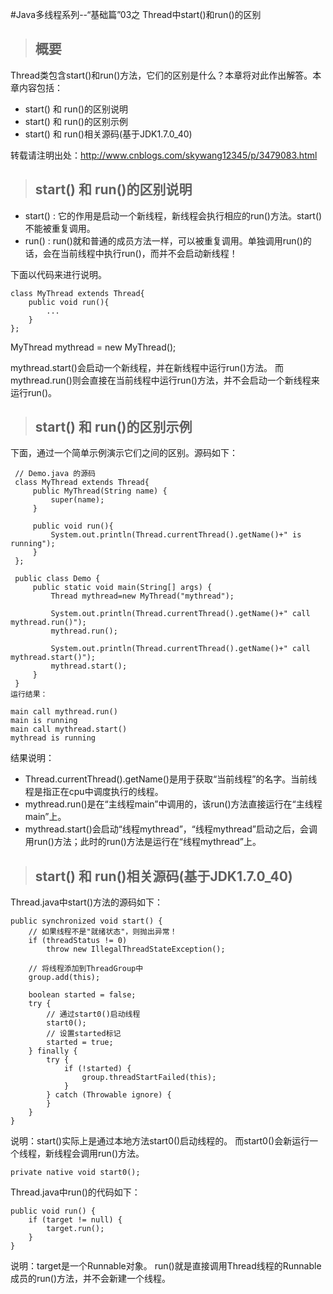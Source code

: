 #Java多线程系列--“基础篇”03之 Thread中start()和run()的区别
 

>## 概要
Thread类包含start()和run()方法，它们的区别是什么？本章将对此作出解答。本章内容包括：
-   start() 和 run()的区别说明
-   start() 和 run()的区别示例
-   start() 和 run()相关源码(基于JDK1.7.0_40)

转载请注明出处：http://www.cnblogs.com/skywang12345/p/3479083.html

 

>## start() 和 run()的区别说明
-   start() : 它的作用是启动一个新线程，新线程会执行相应的run()方法。start()不能被重复调用。
-   run()   : run()就和普通的成员方法一样，可以被重复调用。单独调用run()的话，会在当前线程中执行run()，而并不会启动新线程！



下面以代码来进行说明。
```
class MyThread extends Thread{  
    public void run(){
        ...
    } 
};
```
MyThread mythread = new MyThread();    

mythread.start()会启动一个新线程，并在新线程中运行run()方法。
而mythread.run()则会直接在当前线程中运行run()方法，并不会启动一个新线程来运行run()。

 

>## start() 和 run()的区别示例
下面，通过一个简单示例演示它们之间的区别。源码如下：

```
 // Demo.java 的源码
 class MyThread extends Thread{  
     public MyThread(String name) {
         super(name);
     }
 
     public void run(){
         System.out.println(Thread.currentThread().getName()+" is running");
     } 
 }; 
 
 public class Demo {  
     public static void main(String[] args) {  
         Thread mythread=new MyThread("mythread");
 
         System.out.println(Thread.currentThread().getName()+" call mythread.run()");
         mythread.run();
 
         System.out.println(Thread.currentThread().getName()+" call mythread.start()");
         mythread.start();
     }  
 }
运行结果：

main call mythread.run()
main is running
main call mythread.start()
mythread is running
```
结果说明：
-   Thread.currentThread().getName()是用于获取“当前线程”的名字。当前线程是指正在cpu中调度执行的线程。
-   mythread.run()是在“主线程main”中调用的，该run()方法直接运行在“主线程main”上。
-   mythread.start()会启动“线程mythread”，“线程mythread”启动之后，会调用run()方法；此时的run()方法是运行在“线程mythread”上。

 

>## start() 和 run()相关源码(基于JDK1.7.0_40)
Thread.java中start()方法的源码如下：
```
public synchronized void start() {
    // 如果线程不是"就绪状态"，则抛出异常！
    if (threadStatus != 0)
        throw new IllegalThreadStateException();

    // 将线程添加到ThreadGroup中
    group.add(this);

    boolean started = false;
    try {
        // 通过start0()启动线程
        start0();
        // 设置started标记
        started = true;
    } finally {
        try {
            if (!started) {
                group.threadStartFailed(this);
            }
        } catch (Throwable ignore) {
        }
    }
}
```
说明：start()实际上是通过本地方法start0()启动线程的。
而start0()会新运行一个线程，新线程会调用run()方法。
```
private native void start0();
```

Thread.java中run()的代码如下：
```
public void run() {
    if (target != null) {
        target.run();
    }
}
```
说明：target是一个Runnable对象。
run()就是直接调用Thread线程的Runnable成员的run()方法，并不会新建一个线程。